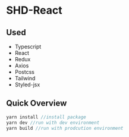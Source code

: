 # SHD-React
## Used
- Typescript
- React
- Redux
- Axios
- Postcss
- Tailwind
- Styled-jsx
## Quick Overview
```js
yarn install //install package
yarn dev //run with dev environment
yarn build //run with prodcution environment
```
